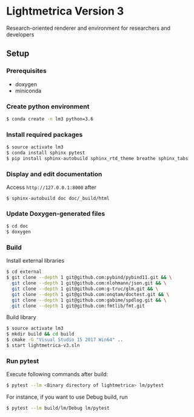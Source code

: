 Lightmetrica Version 3
====================

Research-oriented renderer and environment for researchers and developers

## Setup

### Prerequisites

- doxygen
- miniconda

### Create python environment

```bash
$ conda create -n lm3 python=3.6
```

### Install required packages

```bash
$ source activate lm3
$ conda install sphinx pytest
$ pip install sphinx-autobuild sphinx_rtd_theme breathe sphinx_tabs
```

### Display and edit documentation

Access `http://127.0.0.1:8000` after

```
$ sphinx-autobuild doc doc/_build/html
```

### Update Doxygen-generated files

```bash
$ cd doc
$ doxygen
```

### Build

Install external libraries

```bash
$ cd external
$ git clone --depth 1 git@github.com:pybind/pybind11.git && \
  git clone --depth 1 git@github.com:nlohmann/json.git && \
  git clone --depth 1 git@github.com:g-truc/glm.git && \
  git clone --depth 1 git@github.com:onqtam/doctest.git && \
  git clone --depth 1 git@github.com:gabime/spdlog.git && \
  git clone --depth 1 git@github.com:fmtlib/fmt.git
```

Build library

```bash
$ source activate lm3
$ mkdir build && cd build
$ cmake -G "Visual Studio 15 2017 Win64" ..
$ start lightmetrica-v3.sln
```
### Run pytest

Execute following commands after build:

```bash
$ pytest --lm <Binary directory of lightmetrica> lm/pytest
```

For instance, if you want to use Debug build, run

```bash
$ pytest --lm build/lm/Debug lm/pytest
```